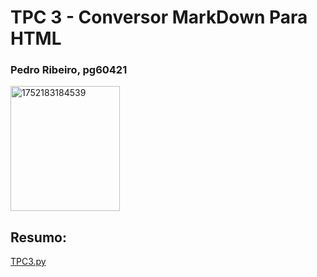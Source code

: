 # TPC 3 - Conversor MarkDown Para HTML

### Pedro Ribeiro, pg60421 

<img width="175" height="200" alt="1752183184539" src="https://github.com/user-attachments/assets/c0382365-4f1f-48fb-9f94-c1e56fafa0c3" />

## Resumo:


[TPC3.py](https://github.com/T0unny/PLC2025/blob/a9edf5d5e7654a431f523dd219f463e5688c6d6d/TP3/TPC3.py)

